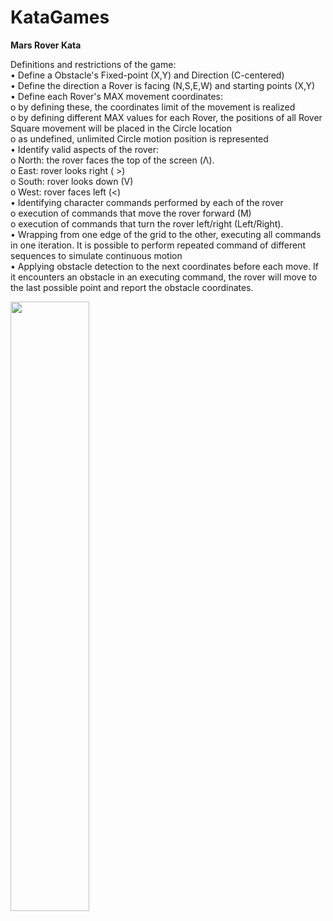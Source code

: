 # KataGames
<b>Mars Rover Kata</b><br>

Definitions and restrictions of the game:<br>
• Define a Obstacle's Fixed-point (X,Y) and Direction (C-centered) <br>
• Define the direction a Rover is facing (N,S,E,W) and starting points (X,Y)<br>
• Define each Rover's MAX movement coordinates:<br>
  o by defining these, the coordinates limit of the movement is realized<br>
  o by defining different MAX values for each Rover, the positions of all Rover Square movement will be placed in the Circle location<br>
  o as undefined, unlimited Circle motion position is represented<br>
• Identify valid aspects of the rover:<br>
  o North: the rover faces the top of the screen (Λ).<br>
  o East: rover looks right ( >)<br>
  o South: rover looks down (V)<br>
  o West: rover faces left (<)<br>
• Identifying character commands performed by each of the rover<br>
  o execution of commands that move the rover forward (M)<br>
  o execution of commands that turn the rover left/right (Left/Right).<br>
• Wrapping from one edge of the grid to the other, executing all commands in one iteration. It is possible to perform repeated command of different sequences to simulate continuous motion<br>
• Applying obstacle detection to the next coordinates before each move. If it encounters an obstacle in an executing command, the rover will move to the last possible point and report the obstacle coordinates.<br>

 <img width="50%" height="50%" src="https://user-images.githubusercontent.com/95845154/152498799-d3d62384-c1c5-41de-b51f-86f52d58f0bb.png">


